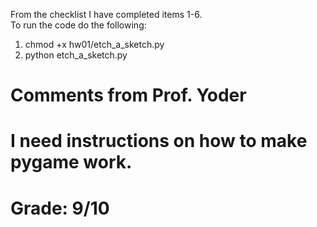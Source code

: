 From the checklist I have completed items 1-6.  
To run the code do the following:
1) chmod +x hw01/etch_a_sketch.py
2) python etch_a_sketch.py

# Comments from Prof. Yoder
# I need instructions on how to make pygame work.
# Grade:  9/10